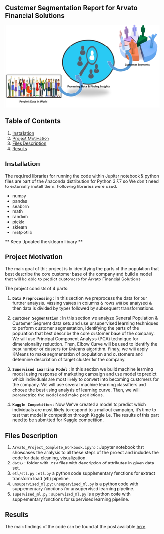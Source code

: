 ## Customer Segmentation Report for Arvato Financial Solutions
![Alt text](Starting_Pic.png "Customer Segmentation")

## Table of Contents

1. [Installation](#installation)
2. [Project Motivation](#motivation)
3. [Files Description](#files)
4. [Results](#results)

## Installation <a name="installation"></a>
The required libraries for running the code within Jupiter notebook & python files are part of the Anaconda distribution for Python 3.7.7
so We don't need to externally install them.
Following libraries were used:

* numpy
* pandas
* seaborn
* math
* random
* pickle
* sklearn
* matplotlib

** Keep  Updated the sklearn library **

## Project Motivation<a name="motivation"></a>

The main goal of this project is to identifying the parts of the population that best describe the core customer base of the company and build a model that will be able to predict customers for Arvato Financial Solutions.

The project consists of 4 parts:

1. **`Data Preprocessing`** : In this section we preprocess the data for our further analysis. Missing values in columns & rows will be analysed & then data is divided by types followed by subsequent transformations.

2. **`Customer Segmentation`** : In this section we analyze General Population & Customer Segment data sets and use unsupervised learning techniques to perform customer segmentation, identifying the parts of the population that best describe the core customer base of the company. We will use Principal Component Analysis (PCA) technique for dimensionality reduction. Then, Elbow Curve will be used to identify the best number of clusters for KMeans algorithm. Finaly, we will apply KMeans to make segmentation of population and customers and determine description of target cluster for the company.

3. **`Supervised Learning Model`** : In this section we build machine learning model using response of marketing campaign and use model to predict which individuals are most likely to convert into becoming customers for the company. We will use several machine learning classifiers and choose the best using analysis of learning curve. Then, we will parametrize the model and make predictions.

4. **`Kaggle Competition`** : Now We’ve created a model to predict which individuals are most likely to respond to a mailout campaign, it’s time to test that model in competition through Kaggle i.e. The results of this part need to be submitted for Kaggle competition.


## Files Description <a name="files"></a>

1. `Arvato_Project_Complete_Workbook.ipynb` : Jupyter notebook that showcases the analysis to all these steps of the project and includes the code for data cleaning, visualization.
2. `data/` : folder with .csv files with description of attributes in given data set.
3. `etl/etl.py` : `etl.py` a python code supplementary functions for  extract transform load (etl) pipeline.
4. `unsupervised_ml.py`: `unsupervised_ml.py` is a python code with supplementary functions for unsupervised learning pipeline.
5. `supervised_ml.py` : `supervised_ml.py` is a python code with supplementary functions for supervised learning pipeline.

## Results<a name="results"></a>

The main findings of the code can be found at the post available [here](https://medium.com/@carini93luca/bertelsmann-arvato-customer-predictions-7a75d5aa468b).

